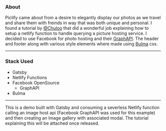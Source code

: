 ### About
Piclify came about from a desire to elegantly display our photos as we travel and share them with freinds in way that was both unique and personal. I found a tutorial by [@Chuloo](https://github.com/Chuloo/gatsby-netlify-functions) that did a wonderful job explaining how to setup a netlify function to handle querying a picture hosting service. I decided to use Facebook for photo hosting and their [GraphAPI](https://developers.facebook.com/tools/explorer/). The header and footer along with various style elements where made using [Bulma](https://bulma.io) css.

---

### Stack Used
* Gatsby 
* Netlify Functions
* Facebook OpenSource
    * GraphAPI
* Bulma

---

This is a demo built with Gatsby and consuming a severless Netlify function calling an image host api (Facebook GraphAPI was used for this example) and then creating an Image gallery with associated modal.
The tutorial explaining this will be attached once released.

